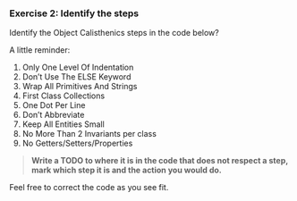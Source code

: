 ### Exercise 2: Identify the steps

Identify the Object Calisthenics steps in the code below? 

A little reminder:
   1) Only One Level Of Indentation
   2) Don’t Use The ELSE Keyword
   3) Wrap All Primitives And Strings
   4) First Class Collections
   5) One Dot Per Line
   6) Don’t Abbreviate
   7) Keep All Entities Small
   8) No More Than 2 Invariants per class
   9) No Getters/Setters/Properties


>**Write a TODO to where it is in the code that does not respect a step, mark which step it is and the action you would do.**

Feel free to correct the code as you see fit.
